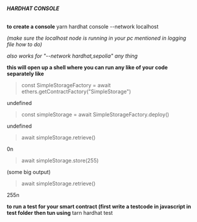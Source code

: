 ###### **HARDHAT CONSOLE**



**to create a console**
yarn hardhat console --network localhost

*(make sure the localhost node is running in your pc mentioned in logging file how to do)*

*also works for "--network hardhat,sepolia" any thing*



**this will open up a shell where you can run any like of your code separately like**



> const SimpleStorageFactory = await ethers.getContractFactory("SimpleStorage")

undefined

>  const simpleStorage = await SimpleStorageFactory.deploy()

undefined

> await simpleStorage.retrieve()

0n

> await simpleStorage.store(255)

(some big output)

> await simpleStorage.retrieve()

255n



**to run a test for your smart contract (first write a testcode in javascript in test folder then tun using**
tarn hardhat test

